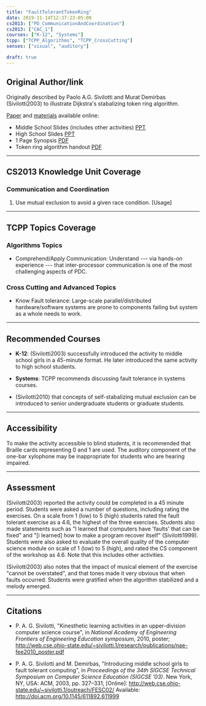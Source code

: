 ```yaml
---
title: "FaultTolerantTokenRing"
date: 2019-11-14T12:37:23-05:00
cs2013: ["PD_CommunicationAndCoordination"]
cs2013: ["CAC_1"]
courses: ["K-12", "Systems"]
tcpp: ["TCPP_Algorithms", "TCPP_CrossCutting"]
senses: ["visual", "auditory"]

draft: true
---
```


## Original Author/link

Originally described by Paolo A.G. Sivilotti and Murat Demirbas (Sivilotti2003) to 
illustrate Dijkstra's stabalizing token ring algorithm.

[Paper](http://web.cse.ohio-state.edu/~sivilotti.1/outreach/FESC02/sigcse_paper.pdf) and [materials](http://web.cse.ohio-state.edu/~sivilotti.1/outreach/FESC02/) available online:

* Middle School Slides (includes other activities) [PPT](http://web.cse.ohio-state.edu/~sivilotti.1/outreach/FESC02/fesc.ppt)
* High School Slides [PPT](http://web.cse.ohio-state.edu/~sivilotti.1/outreach/FESC02/starturn.ppt)
* 1 Page Synopsis [PDF](http://web.cse.ohio-state.edu/~sivilotti.1/outreach/FESC02/fault_tol.pdf)
* Token ring algorithm handout [PDF](http://web.cse.ohio-state.edu/~sivilotti.1/outreach/FESC02/state.pdf)

---

## CS2013 Knowledge Unit Coverage

### Communication and Coordination

1. Use mutual exclusion to avoid a given race condition. [Usage]

---

## TCPP Topics Coverage

### Algorithms Topics 
*  Comprehend/Apply Communication: Understand --- via hands-on experience --- 
   that inter-processor communication is one of the most challenging aspects 
   of PDC. 

### Cross Cutting and Advanced Topics

* Know Fault tolerance: Large-scale parallel/distributed hardware/software 
  systems are prone to components failing but system as a whole needs to work.


---

## Recommended Courses

* **K-12**: (Sivilotti2003) successfully introduced the activity to 
  middle school girls in a 45-minute format. He later introduced the 
  same activity to high school students. 

* **Systems**: TCPP recommends discussing fault tolerance in systems courses.

* (Sivilotti2010) that concepts of self-stabalizing mutual exclusion can be 
  introduced to senior undergraduate students or graduate students.

---

## Accessibility

To make the activity accessible to blind students, it is recommended that
Braille cards representing 0 and 1 are used. The auditory component of the 
one-bar xylophone may be inappropriate for students who are hearing impaired.

---


## Assessment 

(Sivilotti2003) reported the activity could be completed in a 45 minute
period. Students were asked a number of questions, including rating the
exercises. On a scale from 1 (low) to 5 (high) students rated the fault tolerant
exercise as a 4.6, the highest of the three exercises. Students also made 
statements such as "I learned that computers have 'faults' that can be fixed" 
and "[i learned] how to make a program recover itself" (Sivilotti1999). 
Students were also asked to evaluate the overall quality of the computer 
science module on scale of 1 (low) to 5 (high), and rated the CS component 
of the workshop as 4.6. Note that this includes other activities.

(Sivilotti2003) also notes that the impact of musical element of the exercise 
"cannot be overstated", and that tones made it very obvious that when faults 
occurred. Students were gratified when the algorithm stabilized and a melody 
emerged.
 
---

## Citations

* P. A. G. Sivilotti, "Kinesthetic learning activities in an upper-division 
  computer science course", in *National Academy of Engineering Frontiers of 
  Engineering Education symposium*, 2010, poster; http://web.cse.ohio-state.edu/~sivilotti.1/research/publications/nae-fee2010_poster.pdf

* P. A. G. Sivilotti and M. Demirbas, "Introducing middle school girls to
  fault tolerant computing", in *Proceedings of the 34th SIGCSE Technical
  Symposium on Computer Science Education (SIGCSE ’03)*. New York, NY, USA:
  ACM, 2003, pp. 327–331, [Online]: http://web.cse.ohio-state.edu/~sivilotti.1/outreach/FESC02/
  Available: http://doi.acm.org/10.1145/611892.611999

